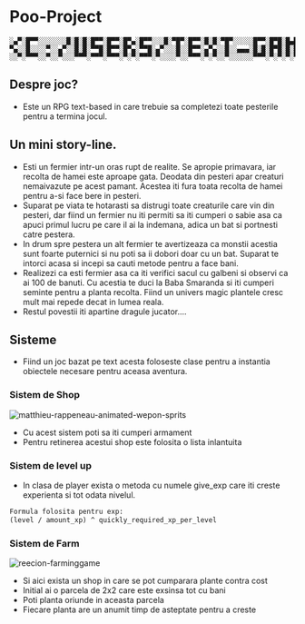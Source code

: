 # Poo-Project
```
░▄▀░█▀▀░░░░░░░█░█░█░█▀▀░█▀▀░█▀▄░█▀▀░░░█░▀█▀░█▀▀░█░█░▀█▀░░░░░█▀▀░█▀█░█▄█░█▀▀░▀▄░░░░▀█▀░█▀█░▀▀█░█▀▀░█▀▀░▀█▀░▀█▀░█▀█░█▀▀░░░█▀█░█▀█░█▀█
▀▄░░█░░░░▀░░▄▀░░█░█░▀▀█░█▀▀░█▀▄░▀▀█░▄▀░░░█░░█▀▀░▄▀▄░░█░░▄▄▄░█░█░█▀█░█░█░█▀▀░░▄▀░░░░█░░█░█░░░█░█▀▀░█░░░░█░░░█░░█░█░█░█░░░█░█░█░█░█▀▀
░░▀░▀▀▀░░▀░░▀░░░▀▀▀░▀▀▀░▀▀▀░▀░▀░▀▀▀░▀░░░░▀░░▀▀▀░▀░▀░░▀░░░░░░▀▀▀░▀░▀░▀░▀░▀▀▀░▀░░░░░▀▀▀░▀░▀░▀▀░░▀▀▀░▀▀▀░░▀░░▀▀▀░▀░▀░▀▀▀░░░▀▀▀░▀▀▀░▀░░
```

## Despre joc?
- Este un RPG text-based in care trebuie sa completezi toate pesterile pentru a termina jocul.

## Un mini story-line.
- Esti un fermier intr-un oras rupt de realite. Se apropie primavara, iar recolta de hamei este aproape gata. Deodata din pesteri apar creaturi nemaivazute pe acest pamant. Acestea iti fura toata recolta de hamei pentru a-si face bere in pesteri.
- Suparat pe viata te hotarasti sa distrugi toate creaturile care vin din pesteri, dar fiind un fermier nu iti permiti sa iti cumperi o sabie asa ca apuci primul lucru pe care il ai la indemana, adica un bat si portnesti catre pestera.
- In drum spre pestera un alt fermier te avertizeaza ca monstii acestia sunt foarte puternici si nu poti sa ii dobori doar cu un bat. Suparat te intorci acasa si incepi sa cauti metode pentru a face bani.
- Realizezi ca esti fermier asa ca iti verifici sacul cu galbeni si observi ca ai 100 de banuti. Cu acestia te duci la Baba Smaranda si iti cumperi seminte pentru a planta recolta. Fiind un univers magic plantele cresc mult mai repede decat in lumea reala.
- Restul povestii iti apartine dragule jucator.... 

## Sisteme
- Fiind un joc bazat pe text acesta foloseste clase pentru a instantia obiectele necesare pentru aceasa aventura.
### Sistem de Shop
![matthieu-rappeneau-animated-wepon-sprits](https://user-images.githubusercontent.com/116907008/229104203-c20ea152-d67d-4cd0-91da-de361e7e9136.gif)

- Cu acest sistem poti sa iti cumperi armament
- Pentru retinerea acestui shop este folosita o lista inlantuita
### Sistem de level up
- In clasa de player exista o metoda cu numele give_exp care iti creste experienta si tot odata nivelul.
```p
Formula folosita pentru exp:
(level / amount_xp) ^ quickly_required_xp_per_level
```
### Sistem de Farm
![reecion-farminggame](https://user-images.githubusercontent.com/116907008/229104236-eb6ef41a-b1e1-4c71-a8a6-56803b1b7adb.gif)

- Si aici exista un shop in care se pot cumparara plante contra cost
- Initial ai o parcela de 2x2 care este exsinsa tot cu bani
- Poti planta oriunde in aceasta parcela
- Fiecare planta are un anumit timp de asteptate pentru a creste
